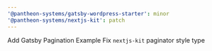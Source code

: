 ```yaml
---
'@pantheon-systems/gatsby-wordpress-starter': minor
'@pantheon-systems/nextjs-kit': patch
---
```


Add Gatsby Pagination Example Fix `nextjs-kit` paginator style type

